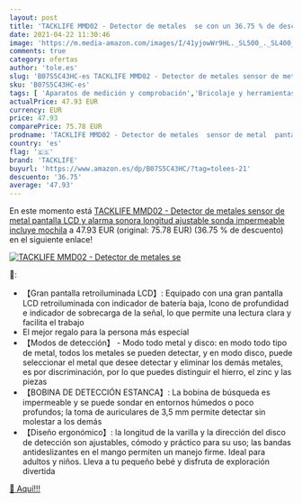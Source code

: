 ```yaml
---
layout: post
title: 'TACKLIFE MMD02 - Detector de metales  se con un 36.75 % de descuento'
date: 2021-04-22 11:30:46
image: 'https://m.media-amazon.com/images/I/41yjowWr9HL._SL500_._SL400_.jpg'
comments: true
category: ofertas
author: 'tole.es'
slug: 'B07S5C43HC-es TACKLIFE MMD02 - Detector de metales sensor de metal...'
sku: 'B07S5C43HC-es'
tags: [ 'Aparatos de medición y comprobación','Bricolaje y herramientas','Cortacéspedes y herramientas eléctricas para exteriores','Detectores de entramados','Detectores de metales para exterior','Herramientas de medición y diseño','Herramientas eléctricas de exterior','Herramientas manuales y eléctricas','Jardín','mochila','tacklife', ]
actualPrice: 47.93 EUR
currency: EUR
price: 47.93
comparePrice: 75.78 EUR
prodname: 'TACKLIFE MMD02 - Detector de metales  sensor de metal  pantalla LCD y alarma sonora  longitud ajustable  sonda impermeable  incluye mochila'
country: 'es'
flag: '🇪🇸'
brand: 'TACKLIFE'
buyurl: 'https://www.amazon.es/dp/B07S5C43HC/?tag=tolees-21'
descuento: '36.75'
average: '47.93'
---
```


En este momento está [TACKLIFE MMD02 - Detector de metales  sensor de metal  pantalla LCD y alarma sonora  longitud ajustable  sonda impermeable  incluye mochila](https://www.amazon.es/dp/B07S5C43HC/?tag=tolees-21) a 47.93 EUR (original: 75.78 EUR) (36.75 %  de descuento) en el siguiente enlace!

[![TACKLIFE MMD02 - Detector de metales  se](https://m.media-amazon.com/images/I/41yjowWr9HL._SL500_._SL400_.jpg)](https://www.amazon.es/dp/B07S5C43HC/?tag=tolees-21)

🔎:

- 【Gran pantalla retroiluminada LCD】: Equipado con una gran pantalla LCD retroiluminada con indicador de batería baja, Icono de profundidad e indicador de sobrecarga de la señal, lo que permite una lectura clara y facilita el trabajo
- El mejor regalo para la persona más especial
- 【Modos de detección】 - Modo todo metal y disco: en modo todo tipo de metal, todos los metales se pueden detectar, y en modo disco, puede seleccionar el metal que desee detectar y eliminar los demás metales, es por discriminación, por lo que puedes distinguir el hierro, el zinc y las piezas
- 【BOBINA DE DETECCIÓN ESTANCA】: La bobina de búsqueda es impermeable y se puede sondar en entornos húmedos o poco profundos; la toma de auriculares de 3,5 mm permite detectar sin molestar a los demás
- 【Diseño ergonómico】: la longitud de la varilla y la dirección del disco de detección son ajustables, cómodo y práctico para su uso; las bandas antideslizantes en el mango permiten un manejo firme. Ideal para adultos y niños. Lleva a tu pequeño bebé y disfruta de exploración divertida

[🛒 Aquí!!!](https://www.amazon.es/dp/B07S5C43HC/?tag=tolees-21)
